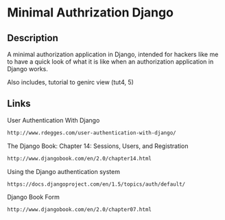 Minimal Authrization Django
===========================


Description
-----------
A minimal authorization application in Django, intended for hackers like me to have a quick look of what it is like when an authorization application in Django works. 

Also includes, tutorial to genirc view (tut4, 5)

Links
-----
User Authentication With Django
```bash
http://www.rdegges.com/user-authentication-with-django/
```

The Django Book: Chapter 14: Sessions, Users, and Registration
```bash
http://www.djangobook.com/en/2.0/chapter14.html
```

Using the Django authentication system
```bash
https://docs.djangoproject.com/en/1.5/topics/auth/default/
```
Django Book Form
```bash
http://www.djangobook.com/en/2.0/chapter07.html
```
